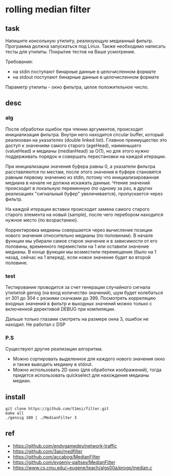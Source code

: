 # rolling median filter

## task
Напишите консольную утилиту, реализующую медианный фильтр. Программа должна запускаться под Linux. Также необходимо написать тесты для утилиты. Покрытие тестов на Ваше усмотрение.

Требования:
- на stdin поступают бинарные данные в целочисленном формате
- на stdout поступают бинарные данные в целочисленном формате

Параметр утилиты - окно фильтра, целое положительное число.

## desc

### alg
После обработки ошибок при чтении аргументов, происходит инициализация фильтра. Внутри него находится circular buffer, который реализован на указателях (double linked list). Главное преимущество это доступ к значениям самого старого (ageHead), наименьшего (valueHead) и медианы (medianHead) за O(1), но для этого нужно поддерживать порядок и совершать перестановки на каждой итерации.

При инициализации значения буфера равны 0, а указатели фильтра расставляются по местам, после этого
значения в буфере становятся равным первому значению из stdin, потому что инициализированная медиана в начале не должна
искажать данные. Чтение значений происходит в локальную переменную (по одному за раз, в других реализациях "сигнальный буфер" увеличивается),
пропускается через фильтр.

На каждой итерации вставки происходит замена самого старого старого элемента на новый (sample), после чего перебором находится нужное место (по возрастанию).

Корректировка медианы совершается через вычисление позиции нового значения относительно медианы (по половинам). В начале функции мы убирали самое старое значение и в зависимости от его половины, временного переместили на 1 или оставили значение медианы. В конце функции мы возместили перемещение (было на 1 назад, сейчас на 1 вперед), если новое значение будет во второй половине.

### test

Тестирование проводится за счет генерации случайного сигнала утилитой gensig (на вход количество значений), шум будет колебаться от 301 до 304 с резкими скачками до 399. Посмотреть корреляцию входных значений в фильтр и выходных значений можно только с включенной дерективой DEBUG при компиляции.

Дальше только глазами смотреть на размере окна 3, ошибок не находил. Не работал с DSP

### P.S
Существуют другие реализации алгоритма.
- Можно сортировать выделенное для
каждого нового значения окно и также выводить медиану в stdout. 
- Можно использовать 2D окно (для обработки изображений), тогда придется
использовать quickselect для нахождения медианы медиан.

## install

```
git clone https://github.com/t1msi/filter.git
make all
./gensig 100 | ./MedianFilter 3

```

## ref
- https://github.com/endygamedev/network-traffic
- https://github.com/3ap/medfilter
- https://github.com/accabog/MedianFilter
- https://github.com/evgeniy-paltsev/MedianFilter
- https://www.cs.cmu.edu/~eugene/teach/algs00a/progs/median.c
